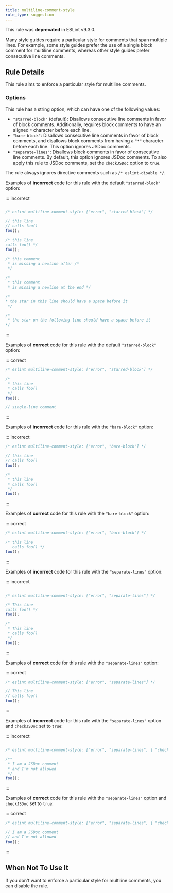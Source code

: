 ```yaml
---
title: multiline-comment-style
rule_type: suggestion
---
```


This rule was **deprecated** in ESLint v9.3.0.

Many style guides require a particular style for comments that span multiple lines. For example, some style guides prefer the use of a single block comment for multiline comments, whereas other style guides prefer consecutive line comments.

## Rule Details

This rule aims to enforce a particular style for multiline comments.

### Options

This rule has a string option, which can have one of the following values:

* `"starred-block"` (default): Disallows consecutive line comments in favor of block comments. Additionally, requires block comments to have an aligned `*` character before each line.
* `"bare-block"`: Disallows consecutive line comments in favor of block comments, and disallows block comments from having a `"*"` character before each line. This option ignores JSDoc comments.
* `"separate-lines"`: Disallows block comments in favor of consecutive line comments. By default, this option ignores JSDoc comments. To also apply this rule to JSDoc comments, set the `checkJSDoc` option to `true`.

The rule always ignores directive comments such as `/* eslint-disable */`.

Examples of **incorrect** code for this rule with the default `"starred-block"` option:

::: incorrect

```js

/* eslint multiline-comment-style: ["error", "starred-block"] */

// this line
// calls foo()
foo();

/* this line
calls foo() */
foo();

/* this comment
 * is missing a newline after /*
 */

/*
 * this comment
 * is missing a newline at the end */

/*
* the star in this line should have a space before it
 */

/*
 * the star on the following line should have a space before it
*/

```

:::

Examples of **correct** code for this rule with the default `"starred-block"` option:

::: correct

```js
/* eslint multiline-comment-style: ["error", "starred-block"] */

/*
 * this line
 * calls foo()
 */
foo();

// single-line comment
```

:::

Examples of **incorrect** code for this rule with the `"bare-block"` option:

::: incorrect

```js
/* eslint multiline-comment-style: ["error", "bare-block"] */

// this line
// calls foo()
foo();

/*
 * this line
 * calls foo()
 */
foo();
```

:::

Examples of **correct** code for this rule with the `"bare-block"` option:

::: correct

```js
/* eslint multiline-comment-style: ["error", "bare-block"] */

/* this line
   calls foo() */
foo();
```

:::

Examples of **incorrect** code for this rule with the `"separate-lines"` option:

::: incorrect

```js

/* eslint multiline-comment-style: ["error", "separate-lines"] */

/* This line
calls foo() */
foo();

/*
 * This line
 * calls foo()
 */
foo();

```

:::

Examples of **correct** code for this rule with the `"separate-lines"` option:

::: correct

```js
/* eslint multiline-comment-style: ["error", "separate-lines"] */

// This line
// calls foo()
foo();

```

:::

Examples of **incorrect** code for this rule with the `"separate-lines"` option and `checkJSDoc` set to `true`:

::: incorrect

```js

/* eslint multiline-comment-style: ["error", "separate-lines", { "checkJSDoc": true }] */

/**
 * I am a JSDoc comment
 * and I'm not allowed
 */
foo();

```

:::

Examples of **correct** code for this rule with the `"separate-lines"` option and `checkJSDoc` set to `true`:

::: correct

```js
/* eslint multiline-comment-style: ["error", "separate-lines", { "checkJSDoc": true }] */

// I am a JSDoc comment
// and I'm not allowed
foo();

```

:::

## When Not To Use It

If you don't want to enforce a particular style for multiline comments, you can disable the rule.
